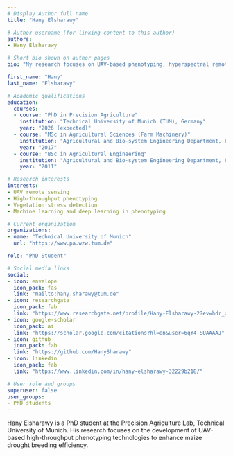 ```yaml
---
# Display Author full name
title: "Hany Elsharawy"

# Author username (for linking content to this author)
authors:
- Hany Elsharawy

# Short bio shown on author pages
bio: "My research focuses on UAV-based phenotyping, hyperspectral remote sensing, and high-throughput phenotyping of maize under drought conditions."

first_name: "Hany"
last_name: "Elsharawy"

# Academic qualifications
education:
  courses:
  - course: "PhD in Precision Agriculture"
    institution: "Technical University of Munich (TUM), Germany"
    year: "2026 (expected)"
  - course: "MSc in Agricultural Sciences (Farm Machinery)"
    institution: "Agricultural and Bio-system Engineering Department, Faculty of Agriculture, Benha University, Egypt"
    year: "2017"
  - course: "BSc in Agricultural Engineering"
    institution: "Agricultural and Bio-system Engineering Department, Faculty of Agriculture, Benha University, Egypt"
    year: "2011"

# Research interests
interests:
- UAV remote sensing
- High-throughput phenotyping
- Vegetation stress detection
- Machine learning and deep learning in phenotyping

# Current organization
organizations:
- name: "Technical University of Munich"
  url: "https://www.pa.wzw.tum.de"

role: "PhD Student"

# Social media links
social:
- icon: envelope
  icon_pack: fas
  link: "mailto:hany.sharawy@tum.de"
- icon: researchgate
  icon_pack: fab
  link: "https://www.researchgate.net/profile/Hany-Elsharawy-2?ev=hdr_xprf"
- icon: google-scholar
  icon_pack: ai
  link: "https://scholar.google.com/citations?hl=en&user=6qY4-SUAAAAJ"
- icon: github
  icon_pack: fab
  link: "https://github.com/HanySharawy"
- icon: linkedin
  icon_pack: fab
  link: "https://www.linkedin.com/in/hany-elsharawy-32229b218/"

# User role and groups
superuser: false
user_groups:
- PhD students
---
```


Hany Elsharawy is a PhD student at the Precision Agriculture Lab, Technical University of Munich. His research focuses on the development of UAV-based high-throughput phenotyping technologies to enhance maize drought breeding efficiency.